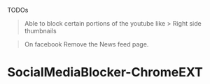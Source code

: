 TODOs

> Able to block certain portions of the youtube like > Right  side thumbnails 

> On facebook Remove the News feed page.

# SocialMediaBlocker-ChromeEXT
